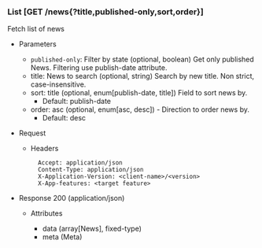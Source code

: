 ### List [GET /news{?title,published-only,sort,order}]

Fetch list of news

+ Parameters
    + `published-only`: Filter by state (optional, boolean) 
        Get only published News. Filtering use publish-date attribute.
    + title: News to search (optional, string) 
        Search by new title. Non strict, case-insensitive.
    + sort: title (optional, enum[publish-date, title])
        Field to sort news by. 
        + Default: publish-date
    + order: asc (optional, enum[asc, desc]) - Direction to order news by.
        + Default: desc

+ Request
    + Headers

            Accept: application/json
            Content-Type: application/json
            X-Application-Version: <client-name>/<version>
            X-App-features: <target feature>

+ Response 200 (application/json)

    + Attributes

        + data (array[News], fixed-type)
        + meta (Meta)

<!-- include(../error_responses.md) -->
